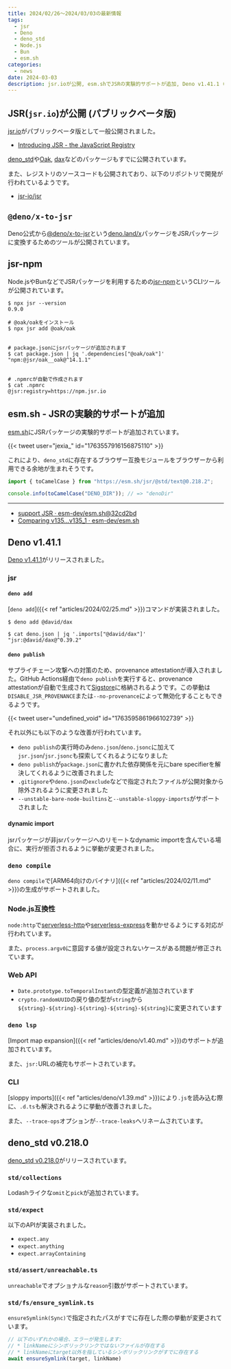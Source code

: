 ```yaml
---
title: 2024/02/26〜2024/03/03の最新情報
tags:
  - jsr
  - Deno
  - deno_std
  - Node.js
  - Bun
  - esm.sh
categories:
  - news
date: 2024-03-03
description: jsr.ioが公開, esm.shでJSRの実験的サポートが追加, Deno v1.41.1 (deno addコマンドが追加, deno publishでprovenance attestationやjsr.jsonなどがサポート, deno compileでARM64向けのバイナリの生成がサポート, など), deno_std v0.218.0 (std/collectionsへのomitとpickの追加, std/expectでのexpect.{any,anything,arrayContaining}の実装)
---
```


## JSR(`jsr.io`)が公開 (パブリックベータ版)

[jsr.io](https://jsr.io/)がパブリックベータ版として一般公開されました。

- [Introducing JSR - the JavaScript Registry](https://deno.com/blog/jsr_open_beta)

[deno_std](https://jsr.io/@std)や[Oak](https://jsr.io/@oak/oak), [dax](https://jsr.io/@david/dax)などのパッケージもすでに公開されています。

また、レジストリのソースコードも公開されており、以下のリポジトリで開発が行われているようです。

- [jsr-io/jsr](https://github.com/jsr-io/jsr)

## `@deno/x-to-jsr`

Deno公式から[@deno/x-to-jsr](https://github.com/denoland/x-to-jsr)という[deno.land/x](https://deno.land/x)パッケージをJSRパッケージに変換するためのツールが公開されています。

## jsr-npm

Node.jsやBunなどでJSRパッケージを利用するための[jsr-npm](https://github.com/jsr-io/jsr-npm)というCLIツールが公開されています。

```shell
$ npx jsr --version
0.9.0

# @oak/oakをインストール
$ npx jsr add @oak/oak


# package.jsonにjsrパッケージが追加されます
$ cat package.json | jq '.dependencies["@oak/oak"]'
"npm:@jsr/oak__oak@^14.1.1"


# .npmrcが自動で作成されます
$ cat .npmrc
@jsr:registry=https://npm.jsr.io
```

## esm.sh - JSRの実験的サポートが追加

[esm.sh](https://github.com/esm-dev/esm.sh)にJSRパッケージの実験的サポートが追加されています。

{{< tweet user="jexia_" id="1763557916156875110" >}}

これにより、`deno_std`に存在するブラウザー互換モジュールをブラウザーから利用できる余地が生まれそうです。

```javascript
import { toCamelCase } from "https://esm.sh/jsr/@std/text@0.218.2";

console.info(toCamelCase("DENO_DIR")); // => "denoDir"
```

---

- [support JSR · esm-dev/esm.sh@32cd2bd](https://github.com/esm-dev/esm.sh/commit/32cd2bd931f33118cbc96ee89583f20718c58fbf)
- [Comparing v135...v135_1 · esm-dev/esm.sh](https://github.com/esm-dev/esm.sh/compare/v135...v135_1)

## Deno v1.41.1

[Deno v1.41.1](https://github.com/denoland/deno/releases/tag/v1.41.1)がリリースされました。

### jsr

#### `deno add`

[`deno add`]({{< ref "articles/2024/02/25.md" >}})コマンドが実装されました。

```shell
$ deno add @david/dax

$ cat deno.json | jq '.imports["@david/dax"]'
"jsr:@david/dax@^0.39.2"
```

#### `deno publish`

サプライチェーン攻撃への対策のため、provenance attestationが導入されました。GitHub Actions経由で`deno publish`を実行すると、provenance attestationが自動で生成されて[Sigstore](https://www.sigstore.dev/)に格納されるようです。この挙動は`DISABLE_JSR_PROVENANCE`または`--no-provenance`によって無効化することもできるようです。

{{< tweet user="undefined_void" id="1763595861966102739" >}}

それ以外にも以下のような改善が行われています。

- `deno publish`の実行時のみ`deno.json`/`deno.jsonc`に加えて`jsr.json`/`jsr.jsonc`も探索してくれるようになりました
- `deno publish`が`package.json`に書かれた依存関係を元にbare specifierを解決してくれるように改善されました
- `.gitignore`や`deno.json`の`exclude`などで指定されたファイルが公開対象から除外されるように変更されました
- `--unstable-bare-node-builtins`と`--unstable-sloppy-imports`がサポートされました

#### dynamic import

jsrパッケージが非jsrパッケージへのリモートなdynamic importを含んでいる場合に、実行が拒否されるように挙動が変更されました。

### `deno compile`

`deno compile`で[ARM64向けのバイナリ]({{< ref "articles/2024/02/11.md" >}})の生成がサポートされました。

### Node.js互換性

`node:http`で[serverless-http](https://github.com/dougmoscrop/serverless-http)や[serverless-express](https://github.com/CodeGenieApp/serverless-express)を動かせるようにする対応が行われています。

また、`process.argv0`に意図する値が設定されないケースがある問題が修正されています。

### Web API

- `Date.prototype.toTemporalInstant`の型定義が追加されています
- `crypto.randomUUID`の戻り値の型が`string`から`${string}-${string}-${string}-${string}-${string}`に変更されています

### `deno lsp`

[Import map expansion]({{< ref "articles/deno/v1.40.md" >}})のサポートが追加されています。

また、`jsr:`URLの補完もサポートされています。

### CLI

[sloppy imports]({{< ref "articles/deno/v1.39.md" >}})により`.js`を読み込む際に、`.d.ts`も解決されるように挙動が改善されました。

また、`--trace-ops`オプションが`--trace-leaks`へリネームされています。

## deno_std v0.218.0

[deno_std v0.218.0](https://github.com/denoland/deno_std/releases/tag/0.218.0)がリリースされています。

### `std/collections`

Lodashライクな`omit`と`pick`が追加されています。

### `std/expect`

以下のAPIが実装されました。

- `expect.any`
- `expect.anything`
- `expect.arrayContaining`

### `std/assert/unreachable.ts`

`unreachable`でオプショナルな`reason`引数がサポートされています。

### `std/fs/ensure_symlink.ts`

`ensureSymlink(Sync)`で指定されたパスがすでに存在した際の挙動が変更されています。

```typescript
// 以下のいずれかの場合、エラーが発生します:
// * linkNameにシンボリックリンクではないファイルが存在する
// * linkNameにtarget以外を指しているシンボリックリンクがすでに存在する
await ensureSymlink(target, linkName)
```
